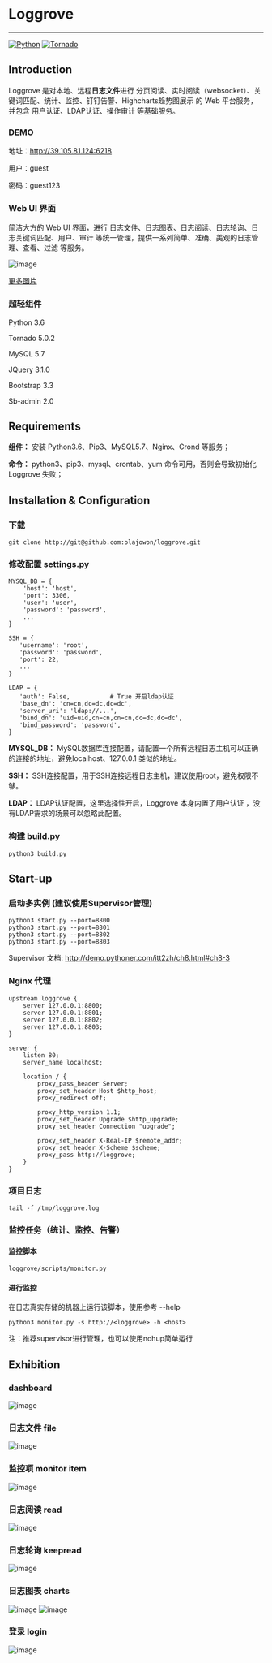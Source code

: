 # Loggrove
***

[![Python](https://img.shields.io/badge/python-3.6-brightgreen.svg?style=flat)](https://www.python.org/)
[![Tornado](https://img.shields.io/badge/tornado-5.0.2-brightgreen.svg)](http://www.tornadoweb.org/)

## Introduction
Loggrove 是对本地、远程**日志文件**进行 分页阅读、实时阅读（websocket）、关键词匹配、统计、监控、钉钉告警、Highcharts趋势图展示 的 Web 平台服务，并包含 用户认证、LDAP认证、操作审计 等基础服务。

### DEMO
地址：<http://39.105.81.124:6218>

用户：guest 

密码：guest123

### Web UI 界面
简洁大方的 Web UI 界面，进行 日志文件、日志图表、日志阅读、日志轮询、日志关键词匹配、用户、审计 等统一管理，提供一系列简单、准确、美观的日志管理、查看、过滤 等服务。

![image](https://github.com/olajowon/exhibitions/blob/master/loggrove/dashboard.png?raw=true)

[更多图片](#Exhibition)

### 超轻组件
Python 3.6 

Tornado 5.0.2

MySQL 5.7

JQuery 3.1.0

Bootstrap 3.3

Sb-admin 2.0


## Requirements
**组件：** 安装 Python3.6、Pip3、MySQL5.7、Nginx、Crond 等服务；

**命令：** python3、pip3、mysql、crontab、yum 命令可用，否则会导致初始化 Loggrove 失败；

## Installation & Configuration
### 下载
	git clone http://git@github.com:olajowon/loggrove.git

### 修改配置 settings.py
	MYSQL_DB = {
	    'host': 'host',
	    'port': 3306,
	    'user': 'user',
	    'password': 'password',
	    ...
	}
	
	SSH = {
       'username': 'root',                  
       'password': 'password', 
       'port': 22,                         
       ...
	}
	
	LDAP = {
       'auth': False,           # True 开启ldap认证
       'base_dn': 'cn=cn,dc=dc,dc=dc',     
       'server_uri': 'ldap://...',
       'bind_dn': 'uid=uid,cn=cn,cn=cn,dc=dc,dc=dc',    
       'bind_password': 'password',
	}
**MYSQL_DB：** MySQL数据库连接配置，请配置一个所有远程日志主机可以正确的连接的地址，避免localhost、127.0.0.1 类似的地址。	

**SSH：** SSH连接配置，用于SSH连接远程日志主机，建议使用root，避免权限不够。

**LDAP：** LDAP认证配置，这里选择性开启，Loggrove 本身内置了用户认证 ，没有LDAP需求的场景可以忽略此配置。

### 构建 build.py
	python3 build.py

## Start-up
### 启动多实例 (建议使用Supervisor管理)
	python3 start.py --port=8800
	python3 start.py --port=8801
	python3 start.py --port=8802
	python3 start.py --port=8803
Supervisor 文档: <http://demo.pythoner.com/itt2zh/ch8.html#ch8-3>

### Nginx 代理
	upstream loggrove {
	    server 127.0.0.1:8800;
	    server 127.0.0.1:8801;
	    server 127.0.0.1:8802;
	    server 127.0.0.1:8803;
	}

	server {
	    listen 80;
	    server_name localhost;

	    location / {
	        proxy_pass_header Server;
	        proxy_set_header Host $http_host;
	        proxy_redirect off;

	        proxy_http_version 1.1;
	        proxy_set_header Upgrade $http_upgrade;
	        proxy_set_header Connection "upgrade";

	        proxy_set_header X-Real-IP $remote_addr;
	        proxy_set_header X-Scheme $scheme;
	        proxy_pass http://loggrove;
	    }
	}
	
### 项目日志
	tail -f /tmp/loggrove.log	

### 监控任务（统计、监控、告警）
#### 监控脚本
	loggrove/scripts/monitor.py
	
#### 进行监控
在日志真实存储的机器上运行该脚本，使用参考 --help

	python3 monitor.py -s http://<loggrove> -h <host>

注：推荐supervisor进行管理，也可以使用nohup简单运行
	

<a name="Exhibition"></a>
## Exhibition

### dashboard
![image](https://github.com/olajowon/exhibitions/blob/master/loggrove/dashboard2019.png?raw=true)	

### 日志文件 file
![image](https://github.com/olajowon/exhibitions/blob/master/loggrove/logfile2019.png?raw=true)	

### 监控项 monitor item
![image](https://github.com/olajowon/exhibitions/blob/master/loggrove/monitor_item2019.png?raw=true)
	
### 日志阅读 read
![image](https://github.com/olajowon/exhibitions/blob/master/loggrove/read2019.png?raw=true)

### 日志轮询 keepread
![image](https://github.com/olajowon/exhibitions/blob/master/loggrove/keepread2019.png?raw=true)

### 日志图表 charts
![image](https://github.com/olajowon/exhibitions/blob/master/loggrove/chart2019.png?raw=true)
![image](https://github.com/olajowon/exhibitions/blob/master/loggrove/chart_content2019.png?raw=true)

### 登录 login
![image](https://github.com/olajowon/exhibitions/blob/master/loggrove/login.png?raw=true)












